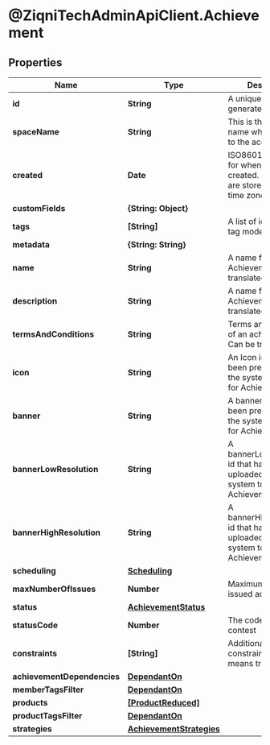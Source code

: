 # @ZiqniTechAdminApiClient.Achievement

## Properties

Name | Type | Description | Notes
------------ | ------------- | ------------- | -------------
**id** | **String** | A unique system generated identifier | 
**spaceName** | **String** | This is the space name which is linked to the account | 
**created** | **Date** | ISO8601 timestamp for when a Model was created. All records are stored in UTC time zone | 
**customFields** | **{String: Object}** |  | [optional] 
**tags** | **[String]** | A list of id&#39;s used to tag models | [optional] 
**metadata** | **{String: String}** |  | [optional] 
**name** | **String** | A name for the Achievement. Can be translated | 
**description** | **String** | A name for the Achievement. Can be translated | [optional] 
**termsAndConditions** | **String** | Terms and conditions of an achievement. Can be translated | [optional] 
**icon** | **String** | An Icon id that has been pre uploaded to the system to display for Achievement | 
**banner** | **String** | A banner id that has been pre uploaded to the system to display for Achievement | [optional] 
**bannerLowResolution** | **String** | A bannerLowResolution id that has been pre uploaded to the system to display for Achievement | [optional] 
**bannerHighResolution** | **String** | A bannerHighResolution id that has been pre uploaded to the system to display for Achievement | [optional] 
**scheduling** | [**Scheduling**](Scheduling.md) |  | [optional] 
**maxNumberOfIssues** | **Number** | Maximum number of issued achievements | [optional] 
**status** | [**AchievementStatus**](AchievementStatus.md) |  | [optional] 
**statusCode** | **Number** | The code of the contest | [optional] [readonly] 
**constraints** | **[String]** | Additional constraints, if set means true | 
**achievementDependencies** | [**DependantOn**](DependantOn.md) |  | [optional] 
**memberTagsFilter** | [**DependantOn**](DependantOn.md) |  | [optional] 
**products** | [**[ProductReduced]**](ProductReduced.md) |  | [optional] 
**productTagsFilter** | [**DependantOn**](DependantOn.md) |  | [optional] 
**strategies** | [**AchievementStrategies**](AchievementStrategies.md) |  | [optional] 


